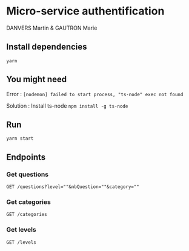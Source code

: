 # Micro-service authentification

DANVERS Martin & GAUTRON Marie

## Install dependencies

`yarn`

## You might need

Error : `[nodemon] failed to start process, "ts-node" exec not found`

Solution : Install ts-node `npm install -g ts-node`

## Run

`yarn start`

## Endpoints

### Get questions

`GET /questions?level=""&nbQuestion=""&category=""`

### Get categories

`GET /categories`

### Get levels

`GET /levels`